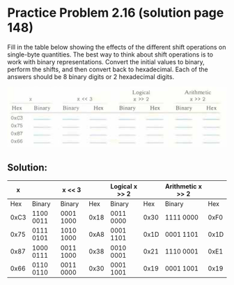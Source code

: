 # Practice Problem 2.16 (solution page 148)
Fill in the table below showing the effects of the different shift operations on single­-byte quantities. The best way to think about shift operations is to work with binary representations. Convert the initial values to binary, perform the shifts, and then convert back to hexadecimal. Each of the answers should be 8 binary digits or 2 hexadecimal digits.

![](images/2.16.jpg)

## Solution:
|x||x << 3||Logical x >> 2|| Arithmetic x >> 2||
|-|-|-|-|-|-|-|-|
|Hex|Binary|Binary|Hex|Binary|Hex|Binary|Hex|
|0xC3|1100 0011|0001 1000|0x18|0011 0000|0x30|1111 0000|0xF0|
|0x75|0111 0101|1010 1000|0xA8|0001 1101|0x1D|0001 1101|0x1D|
|0x87|1000 0111|0011 1000|0x38|0010 0001|0x21|1110 0001|0xE1|
|0x66|0110 0110|0011 0000|0x30|0001 1001|0x19|0001 1001|0x19|